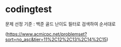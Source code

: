 # codingtest

문제 선정 기준 : 백준 골드 난이도 필터로 검색하여 순서대로

(https://www.acmicpc.net/problemset?sort=no_asc&tier=11%2C12%2C13%2C14%2C15)
